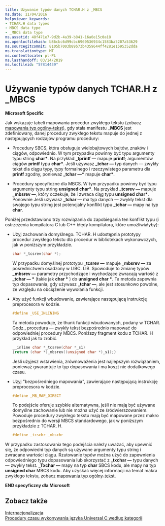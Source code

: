 ```yaml
---
title: Używanie typów danych TCHAR.H z _MBCS
ms.date: 11/04/2016
helpviewer_keywords:
- TCHAR.H data types
- MBCS data type
- _MBCS data type
ms.assetid: 48f471e7-9d2b-4a39-b841-16a0e15c0a18
ms.openlocfilehash: b86cbc6d99cbc6969536934c1583ba5207a53629
ms.sourcegitcommit: 8105b7003b89b73b4359644ff4281e1595352dda
ms.translationtype: MT
ms.contentlocale: pl-PL
ms.lasthandoff: 03/14/2019
ms.locfileid: "57814439"
---
```

# <a name="using-tcharh-data-types-with-mbcs"></a>Używanie typów danych TCHAR.H z _MBCS

**Microsoft Specific**

Jak wskazuje tabeli mapowania procedur zwykłego tekstu (zobacz [mapowania typ ogólny-tekst](../c-runtime-library/generic-text-mappings.md)), gdy stała manifestu **_MBCS** jest zdefiniowany, danej procedury zwykłego tekstu mapuje do jednej z następujących rodzajów programu procedury:

- Procedury SBCS, która obsługuje wielobajtowych bajtów, znaków i ciągów, odpowiednio. W tym przypadku powinny być typu argumenty typu string **char&#42;**. Na przykład **_tprintf —** mapuje **printf**; argumentów ciągów **printf** typu **char&#42;**. Jeśli używasz **_tchar —** typ danych — zwykły tekst dla ciągu typy, typy formalnego i rzeczywistego parametru dla **printf** zgodny, ponieważ **_tchar —&#42;**  mapuje **char&#42;**.

- Procedury specyficzne dla MBCS. W tym przypadku powinny być typu argumenty typu string __unsigned char&#42;__. Na przykład **_tcsrev —** mapuje **_mbsrev —**, który oczekuje, że i zwraca ciąg typu __unsigned char&#42;__. Ponownie Jeśli używasz **_tchar —** ma typ danych — zwykły tekst dla swojego typu string jest potencjalny konflikt typu **_tchar —** mapy na typ **char**.

Poniżej przedstawiono trzy rozwiązania do zapobiegania ten konflikt typu (i ostrzeżenia kompilatora C lub C++ błędy kompilatora, które umożliwiałyby):

- Użyj zachowania domyślnego. TCHAR. H udostępnia prototypy procedur zwykłego tekstu dla procedur w bibliotekach wykonawczych, jak w poniższym przykładzie.

   ```C
   char *_tcsrev(char *);
   ```

   W przypadku domyślnej prototypu **_tcsrev —** mapuje **_mbsrev —** za pośrednictwem osadzony w LIBC. LIB. Spowoduje to zmianę typów **_mbsrev —** parametry przychodzące i wychodzące zwracają wartość z **_tchar — &#42;**  (takie jak **char &#42;** ) do **unsigned char &#42;**. Ta metoda zapewnia typ dopasowania, gdy używasz **_tchar —**, ale jest stosunkowo powolne, ze względu na obciążenie wywołania funkcji.

- Aby użyć funkcji wbudowanie, zawierające następującą instrukcję preprocesora w kodzie.

   ```C
   #define _USE_INLINING
   ```

   Ta metoda powoduje, że thunk funkcji wbudowanych, podany w TCHAR. Godz., procedura — zwykły tekst bezpośrednio mapować do odpowiedniej procedury MBCS. Poniższy fragment kodu z TCHAR. H przykład jak to zrobić.

   ```C
   __inline char *_tcsrev(char *_s1)
   {return (char *)_mbsrev((unsigned char *)_s1);}
   ```

   Jeśli użyjesz wstawienia, zrównoważenia jest najlepszym rozwiązaniem, ponieważ gwarantuje to typ dopasowania i ma koszt nie dodatkowego czasu.

- Użyj "bezpośredniego mapowania", zawierające następującą instrukcję preprocesora w kodzie.

   ```C
   #define _MB_MAP_DIRECT
   ```

   To podejście oferuje szybkie alternatywna, jeśli nie mają być używane domyślne zachowanie lub nie można użyć ze śródwierszowaniem. Powoduje procedury zwykłego tekstu mają być mapowane przez makro bezpośrednio do wersji MBCS standardowego, jak w poniższym przykładzie z TCHAR. H.

   ```C
   #define _tcschr _mbschr
   ```

W przypadku zastosowania tego podejścia należy uważać, aby upewnić się, że odpowiedni typ danych są używane argumenty typu string i zwracane wartości ciągu. Rzutowanie typów można użyć do zapewnienia odpowiedniego typu dopasowania lub skorzystać z **_txchar —** typu danych — zwykły tekst. **_Txchar —** mapy na typ **char** SBCS kodu, ale mapy na typ **unsigned char** MBCS kodu. Aby uzyskać więcej informacji na temat makra zwykłego tekstu, zobacz [mapowania typ ogólny-tekst](../c-runtime-library/generic-text-mappings.md).

**END specyficzny dla Microsoft**

## <a name="see-also"></a>Zobacz także

[Internacjonalizacja](../c-runtime-library/internationalization.md)<br/>
[Procedury czasu wykonywania języka Universal C według kategorii](../c-runtime-library/run-time-routines-by-category.md)<br/>
